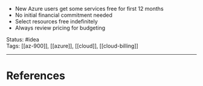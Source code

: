 - ﻿﻿New Azure users get some services free for first 12 months
- ﻿﻿No initial financial commitment needed
- ﻿﻿Select resources free indefinitely
- ﻿﻿Always review pricing for budgeting


Status: #idea  
Tags: [[az-900]], [[azure]], [[cloud]], [[cloud-billing]]

---
# References